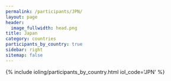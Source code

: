 ```yaml
---
permalink: /participants/JPN/
layout: page
header:
  image_fullwidth: head.png
title: Japan
category: countries
participants_by_country: true
sidebar: right
sitemap: false
---
```


{% include ioling/participants_by_country.html iol_code='JPN' %}